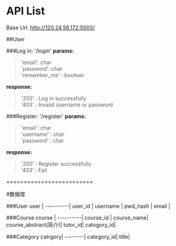 # API List

Base Url: http://120.24.56.172:5000/

##User

###Log in: '/login'
<b> params: </b>    
>  'email': char  
>  'password': char  
>  'remember_me' : boolean  

<b> response:</b>  
>  '200' : Log in successfully  
>  '403' : Invalid username or password  

###Register: '/register'
<b> params: </b>    
>  'email': char  
>  'username' : char  
>  'password' : char  

<b> response:</b>    
>  '200' : Register successfully  
>  '403' : Fail  


=========================

#数据库

###User
user      |
----------|
user_id   | 
username  |
pwd_hash  |
email     |

###Course
course    |
----------|
course_id |
course_name|
course_abstract(简介)|
tutor_id|
catogory_id|

###Category
catrgory|
--------|
category_id|
title|

